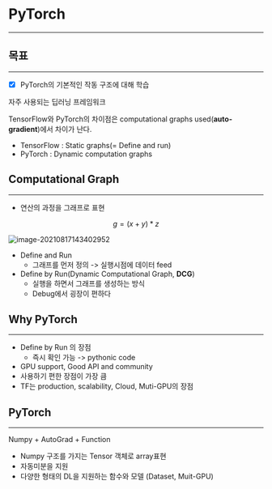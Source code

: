 # PyTorch

-----------------------------

## 목표

--------------------------------

- [x] PyTorch의 기본적인 작동 구조에 대해 학습



자주 사용되는 딥러닝 프레임워크

TensorFlow와 PyTorch의 차이점은 computational graphs used(**auto-gradient**)에서 차이가 난다.

- TensorFlow : Static graphs(= Define and run)
- PyTorch : Dynamic computation graphs



## Computational Graph

---------------------------------------

- 연산의 과정을 그래프로 표현

$$
g=(x+y)*z
$$

![image-20210817143402952](https://raw.githubusercontent.com/choesuhong/save-image-repo/image/img/image-20210817143402952.png)

- Define and Run
  - 그래프를 먼저 정의 -> 실행시점에 데이터 feed
- Define by Run(Dynamic Computational Graph, **DCG**)
  - 실행을 하면서 그래프를 생성하는 방식
  - Debug에서 굉장이 편하다



## Why PyTorch

---------------

- Define by Run 의 장점
  - 즉시 확인 가능 -> pythonic code
- GPU support, Good API and community
- 사용하기 편한 장점이 가장 큼
- TF는 production, scalability, Cloud, Muti-GPU의 장점



## PyTorch

----------------------------

Numpy + AutoGrad + Function

- Numpy 구조를 가지는 Tensor 객체로 array표현
- 자동미분을 지원
- 다양한 형태의 DL을 지원하는 함수와 모델 (Dataset, Muit-GPU)